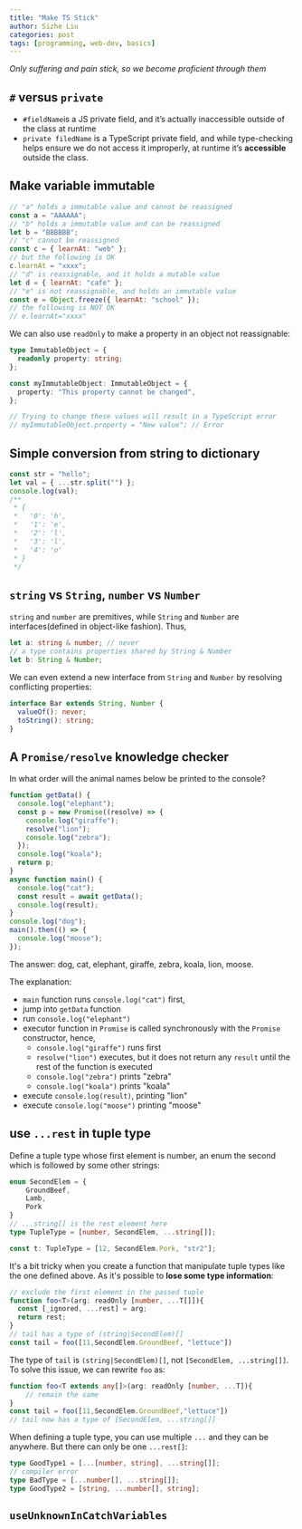```yaml
---
title: "Make TS Stick"
author: Sizhe Liu
categories: post
tags: [programming, web-dev, basics]
---
```


_Only suffering and pain stick, so we become proficient through them_<!--more-->

## `#` versus `private`

- `#fieldName`is a JS private field, and it’s actually inaccessible outside of the class at runtime
- `private filedName` is a TypeScript private field, and while type-checking helps ensure we do not access it improperly, at runtime it’s **accessible** outside the class.

## Make variable immutable

```javascript
// "a" holds a immutable value and cannot be reassigned
const a = "AAAAAA";
// "b" holds a immutable value and can be reassigned
let b = "BBBBBB";
// "c" cannot be reassigned
const c = { learnAt: "web" };
// but the following is OK
c.learnAt = "xxxx";
// "d" is reassignable, and it holds a mutable value
let d = { learnAt: "cafe" };
// "e" is not reassignable, and holds an immutable value
const e = Object.freeze({ learnAt: "school" });
// the following is NOT OK
// e.learnAt="xxxx"
```

We can also use `readOnly` to make a property in an object not reassignable:

```typescript
type ImmutableObject = {
  readonly property: string;
};

const myImmutableObject: ImmutableObject = {
  property: "This property cannot be changed",
};

// Trying to change these values will result in a TypeScript error
// myImmutableObject.property = "New value"; // Error
```

## Simple conversion from string to dictionary

```javascript
const str = "hello";
let val = { ...str.split("") };
console.log(val);
/**
 * {
 *   '0': 'h',
 *   '1': 'e',
 *   '2': 'l',
 *   '3': 'l',
 *   '4': 'o'
 * }
 */
```

## `string` vs `String`, `number` vs `Number`

`string` and `number` are premitives, while `String` and `Number` are interfaces(defined in object-like fashion). Thus,

```typescript
let a: string & number; // never
// a type contains properties shared by String & Number
let b: String & Number;
```

We can even extend a new interface from `String` and `Number` by resolving conflicting properties:

```typescript
interface Bar extends String, Number {
  valueOf(): never;
  toString(): string;
}
```

## A `Promise/resolve` knowledge checker

In what order will the animal names below be printed to the console?

```javascript
function getData() {
  console.log("elephant");
  const p = new Promise((resolve) => {
    console.log("giraffe");
    resolve("lion");
    console.log("zebra");
  });
  console.log("koala");
  return p;
}
async function main() {
  console.log("cat");
  const result = await getData();
  console.log(result);
}
console.log("dog");
main().then(() => {
  console.log("moose");
});
```

The answer: dog, cat, elephant, giraffe, zebra, koala, lion, moose.

The explanation:

- `main` function runs `console.log("cat")` first,
- jump into `getData` function
- run `console.log("elephant")`
- executor function in `Promise` is called synchronously with the `Promise` constructor, hence,
  - `console.log("giraffe")` runs first
  - `resolve("lion")` executes, but it does not return any `result` until the rest of the function is executed
  - `console.log("zebra")` prints "zebra"
  - `console.log("koala")` prints "koala"
- execute `console.log(result)`, printing "lion"
- execute `console.log("moose")` printing "moose"

## use `...rest` in tuple type

Define a tuple type whose first element is number, an enum the second which is followed by some other strings:

```typescript
enum SecondElem = {
    GroundBeef,
    Lamb,
    Pork
}
// ...string[] is the rest element here
type TupleType = [number, SecondElem, ...string[]];

const t: TupleType = [12, SecondElem.Pork, "str2"];
```

It's a bit tricky when you create a function that manipulate tuple types like the one defined above. As it's possible to **lose some type information**:

```typescript
// exclude the first element in the passed tuple
function foo<T>(arg: readOnly [number, ...T[]]){
  const [_ignored, ...rest] = arg;
  return rest;
}
// tail has a type of (string|SecondElem)[]
const tail = foo([11,SecondElem.GroundBeef, "lettuce"])
```

The type of `tail` is `(string|SecondElem)[]`, not `[SecondElem, ...string[]]`. To solve this issue, we can rewrite `foo` as:

```typescript
function foo<T extends any[]>(arg: readOnly [number, ...T]){
    // remain the same
}
const tail = foo([11,SecondElem.GroundBeef,"lettuce"])
// tail now has a type of [SecondElem, ...string[]]
```

When defining a tuple type, you can use multiple `...` and they can be anywhere. But there can only be one `...rest[]`:

```typescript
type GoodType1 = [...[number, string], ...string[]];
// compiler error
type BadType = [...number[], ...string[]];
type GoodType2 = [string, ...number[], string];
```

## `useUnknownInCatchVariables`


